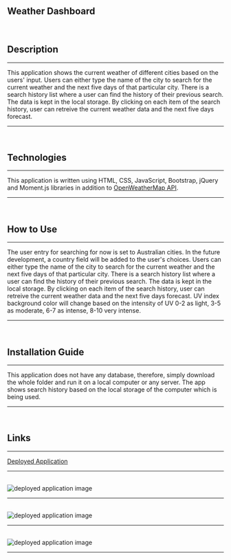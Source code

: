 ## Weather Dashboard
<br>


## Description
<hr/>
    <p>
        This application shows the current weather of different cities based on the users' input.
        Users can either type the name of the city to search for the current weather and the next five days of that particular city.
        There is a search history list where a user can find the history of their previous search. The data is kept in the local storage. 
        By clicking on each item of the search history, user can retreive the current weather data and the next five days forecast.        
    </p>
<hr/>
<br>


## Technologies
<hr/>
    <p>
        This application is written using HTML, CSS, JavaScript, Bootstrap, jQuery and Moment.js libraries in addition to <a href="https://openweathermap.org/" target="_blank">OpenWeatherMap API</a>.      
    </p>
<hr/>
<br>


## How to Use
<hr/>
    <p>
        The user entry for searching for now is set to Australian cities. In the future development, a country field will be added to the user's choices.
        Users can either type the name of the city to search for the current weather and the next five days of that particular city.
        There is a search history list where a user can find the history of their previous search. The data is kept in the local storage. 
        By clicking on each item of the search history, user can retreive the current weather data and the next five days forecast. 
        UV index background color will change based on the intensity of UV 0-2 as light, 3-5 as moderate, 6-7 as intense, 8-10 very intense. 
    </p>
<hr/>
<br>


## Installation Guide
<hr/>
    <p>
        This application does not have any database, therefore, simply download the whole folder and run it on a local computer or any server.
        The app shows search history based on the local storage of the computer which is being used.        
    </p>
<hr/>
<br>


## Links

<hr/>
    <p>
        <a href="https://alibahrami633.github.io/WeatherDashboard/" target="_blank">Deployed Application </a>
    </p>
<hr/>
<br>


<img src="https://github.com/alibahrami633/WeatherDashboard/blob/master/assets/screenshot01.png" alt="deployed application image" />

<hr />
<br>

<img src="https://github.com/alibahrami633/WeatherDashboard/blob/master/assets/screenshot02.png" alt="deployed application image" />

<hr />
<br>

<img src="https://github.com/alibahrami633/WeatherDashboard/blob/master/assets/screenshot03.png" alt="deployed application image" />

<hr />

